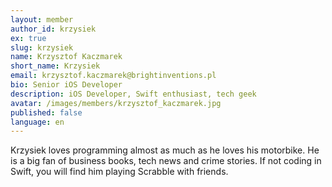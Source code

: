 ```yaml
---
layout: member
author_id: krzysiek
ex: true
slug: krzysiek
name: Krzysztof Kaczmarek
short_name: Krzysiek
email: krzysztof.kaczmarek@brightinventions.pl
bio: Senior iOS Developer
description: iOS Developer, Swift enthusiast, tech geek
avatar: /images/members/krzysztof_kaczmarek.jpg
published: false
language: en
---
```

Krzysiek loves programming almost as much as he loves his motorbike. He is a big fan of business books, tech news and crime stories. If not coding in Swift, you will find him playing Scrabble with friends.
